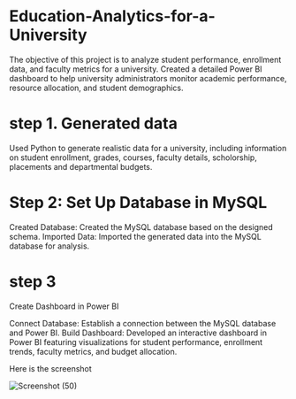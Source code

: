 # Education-Analytics-for-a-University
The objective of this project is to analyze student performance, enrollment data, and faculty metrics for a university. 
Created a detailed Power BI dashboard to help university administrators monitor academic performance, resource allocation, and student demographics.

# step 1. Generated data
Used Python to generate realistic data for a university, including information on student enrollment, grades, courses, faculty details, scholorship, placements and departmental budgets.

# Step 2: Set Up Database in MySQL

Created Database: Created the MySQL database based on the designed schema.
Imported Data: Imported the generated data into the MySQL database for analysis.

# step 3

Create Dashboard in Power BI

Connect Database: Establish a connection between the MySQL database and Power BI.
Build Dashboard: Developed an interactive dashboard in Power BI featuring visualizations for student performance, enrollment trends, faculty metrics, and budget allocation.

Here is the screenshot

![Screenshot (50)](https://github.com/akanksha5300/Education-Analytics-for-a-University/assets/156895186/7dcdec0b-4bbb-4f17-8e6f-274d879c89d4)







